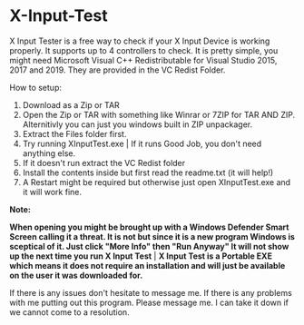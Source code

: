 # X-Input-Test
X Input Tester is a free way to check if your X Input Device is working properly.
It supports up to 4 controllers to check.
It is pretty simple, you might need Microsoft Visual C++ Redistributable for Visual Studio 2015, 2017 and 2019.
They are provided in the VC Redist Folder.

How to setup:
1. Download as a Zip or TAR
2. Open the Zip or TAR with something like Winrar or 7ZIP for TAR AND ZIP. Alternitivly you can just you windows built in ZIP unpackager.
3. Extract the Files folder first.
4. Try running XInputTest.exe | If it runs Good Job, you don't need anything else.
5. If it doesn't run extract the VC Redist folder
6. Install the contents inside but first read the readme.txt (it will help!)
7. A Restart might be required but otherwise just open XInputTest.exe and it will work fine.

**Note:** 

**When opening you might be brought up with a Windows Defender Smart Screen calling it a threat. It is not but since it is a new program Windows is sceptical of it. Just click "More Info" then "Run Anyway" It will not show up the next time you run X Input Test** | **X Input Test is a Portable EXE which means it does not require an installation and will just be available on the user it was downloaded for.**


If there is any issues don't hesitate to message me.
If there is any problems with me putting out this program. Please message me. I can take it down if we cannot come to a resolution.
